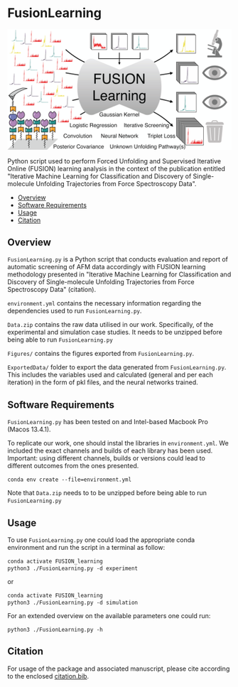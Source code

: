  # FusionLearning

![Alt text](TOC.png?raw=true "Title")

 Python script used to perform Forced Unfolding and Supervised Iterative Online (FUSION) learning analysis in the context of the publication entitled "Iterative Machine Learning for Classification and Discovery of Single-molecule Unfolding Trajectories from Force Spectroscopy Data".

 - [Overview](##overview)
 - [Software Requirements](##Software-Requirements)
 - [Usage](##Usage)
 - [Citation](##Citation)


 ## Overview
`FusionLearning.py` is a Python script that conducts evaluation and report of automatic screening of AFM data accordingly with FUSION learning methodology presented in "Iterative Machine Learning for Classification and Discovery of Single-molecule Unfolding Trajectories from Force Spectroscopy Data" (citation).

`environment.yml` contains the necessary information regarding the dependencies used to run `FusionLearning.py`.

`Data.zip` contains the raw data utilised in our work. Specifically, of the experimental and simulation case studies. It needs to be unzipped before being able to run `FusionLearning.py`

`Figures/` contains the figures exported from `FusionLearning.py`.

`ExportedData/` folder to export the data generated from `FusionLearning.py`. This includes the variables used and calculated (general and per each iteration) in the form of pkl files, and the neural networks trained.

## Software Requirements
`FusionLearning.py` has been tested on and Intel-based Macbook Pro (Macos 13.4.1).

To replicate our work, one should instal the libraries in `environment.yml`. We included the exact channels and builds of each library has been used. Important: using different channels, builds or versions could lead to different outcomes from the ones presented.

```
conda env create --file=environment.yml
```

Note that `Data.zip` needs to to be unzipped before being able to run `FusionLearning.py`

## Usage
To use `FusionLearning.py` one could load the appropriate conda environment and run the script in a terminal as follow:
```
conda activate FUSION_learning
python3 ./FusionLearning.py -d experiment
```
or
```
conda activate FUSION_learning
python3 ./FusionLearning.py -d simulation
```
For an extended overview on the available parameters one could run:
```
python3 ./FusionLearning.py -h
```

## Citation
For usage of the package and associated manuscript, please cite according to the enclosed [citation.bib]().
